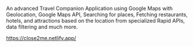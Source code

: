 An advanced Travel Companion Application using Google Maps with Geolocation, Google Maps API, Searching for places, Fetching restaurants, hotels, and attractions based on the location from specialized Rapid APIs, data filtering and much more.     

https://close2me.netlify.app/
